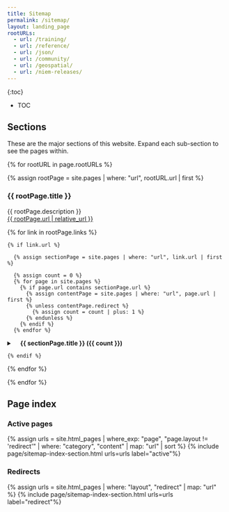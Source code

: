 ```yaml
---
title: Sitemap
permalink: /sitemap/
layout: landing_page
rootURLs:
  - url: /training/
  - url: /reference/
  - url: /json/
  - url: /community/
  - url: /geospatial/
  - url: /niem-releases/
---
```


{:toc}
- TOC

## Sections

These are the major sections of this website.  Expand each sub-section to see the pages within.

{% for rootURL in page.rootURLs %}

  {% assign rootPage = site.pages | where: "url", rootURL.url | first %}

  <h3>{{ rootPage.title }}</h3>

  {{ rootPage.description }}<br/>
  <a href="{{ rootPage.url | relative_url }}">{{ rootPage.url | relative_url }}</a> <br/>

  {% for link in rootPage.links %}

    {% if link.url %}

      {% assign sectionPage = site.pages | where: "url", link.url | first %}

      {% assign count = 0 %}
      {% for page in site.pages %}
        {% if page.url contains sectionPage.url %}
          {% assign contentPage = site.pages | where: "url", page.url | first %}
          {% unless contentPage.redirect %}
            {% assign count = count | plus: 1 %}
          {% endunless %}
        {% endif %}
      {% endfor %}

  <details>
    <summary><strong style="padding-left: 15px;">{{ sectionPage.title }} ({{ count }})</strong></summary>
    <div class="box">
      <p>
        {{ sectionPage.description }} <br/>
        <a href="{{ sectionPage.url | relative_url }}">{{ sectionPage.url | relative_url }}</a>
      </p>

      {% include page/sitemap-links.html links=sectionPage.links %}
    </div>
  </details>

    {% endif %}

  {% endfor %}

{% endfor %}

## Page index

### Active pages

{% assign urls = site.html_pages | where_exp: "page", "page.layout != 'redirect'" | where: "category", "content" | map: "url" | sort %}
{% include page/sitemap-index-section.html urls=urls label="active"%}

### Redirects

{% assign urls = site.html_pages | where: "layout", "redirect" | map: "url" %}
{% include page/sitemap-index-section.html urls=urls label="redirect"%}
